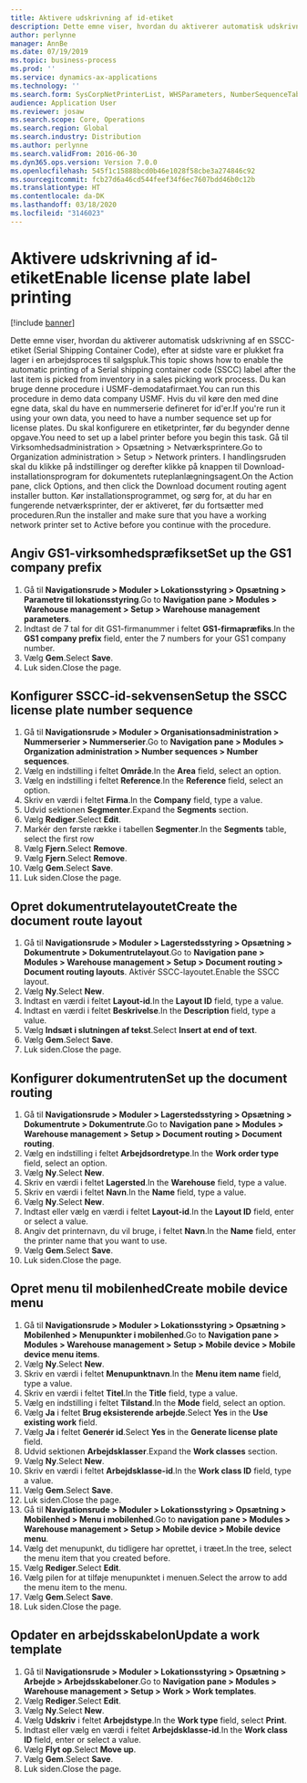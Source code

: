 ```yaml
---
title: Aktivere udskrivning af id-etiket
description: Dette emne viser, hvordan du aktiverer automatisk udskrivning af en SSCC-etiket (Serial Shipping Container Code), efter at sidste vare er plukket fra lager i en arbejdsproces til salgspluk.
author: perlynne
manager: AnnBe
ms.date: 07/19/2019
ms.topic: business-process
ms.prod: ''
ms.service: dynamics-ax-applications
ms.technology: ''
ms.search.form: SysCorpNetPrinterList, WHSParameters, NumberSequenceTableListPage, NumberSequenceDetails, WHSDocumentRoutingLayout, WHSDocumentRouting, WHSRFMenuItem, WHSRFMenu, WHSWorkTemplateTable
audience: Application User
ms.reviewer: josaw
ms.search.scope: Core, Operations
ms.search.region: Global
ms.search.industry: Distribution
ms.author: perlynne
ms.search.validFrom: 2016-06-30
ms.dyn365.ops.version: Version 7.0.0
ms.openlocfilehash: 545f1c15888bcd0b46e1028f58cbe3a274846c92
ms.sourcegitcommit: fcb27d6a46cd544feef34f6ec7607bdd46b0c12b
ms.translationtype: HT
ms.contentlocale: da-DK
ms.lasthandoff: 03/18/2020
ms.locfileid: "3146023"
---
```

# <a name="enable-license-plate-label-printing"></a><span data-ttu-id="cb166-103">Aktivere udskrivning af id-etiket</span><span class="sxs-lookup"><span data-stu-id="cb166-103">Enable license plate label printing</span></span>

[!include [banner](../../includes/banner.md)]

<span data-ttu-id="cb166-104">Dette emne viser, hvordan du aktiverer automatisk udskrivning af en SSCC-etiket (Serial Shipping Container Code), efter at sidste vare er plukket fra lager i en arbejdsproces til salgspluk.</span><span class="sxs-lookup"><span data-stu-id="cb166-104">This topic shows how to enable the automatic printing of a Serial shipping container code (SSCC) label after the last item is picked from inventory in a sales picking work process.</span></span> <span data-ttu-id="cb166-105">Du kan bruge denne procedure i USMF-demodatafirmaet.</span><span class="sxs-lookup"><span data-stu-id="cb166-105">You can run this procedure in demo data company USMF.</span></span> <span data-ttu-id="cb166-106">Hvis du vil køre den med dine egne data, skal du have en nummerserie defineret for id'er.</span><span class="sxs-lookup"><span data-stu-id="cb166-106">If you're run it using your own data, you need to have a number sequence set up for license plates.</span></span> <span data-ttu-id="cb166-107">Du skal konfigurere en etiketprinter, før du begynder denne opgave.</span><span class="sxs-lookup"><span data-stu-id="cb166-107">You need to set up a label printer before you begin this task.</span></span> <span data-ttu-id="cb166-108">Gå til Virksomhedsadministration > Opsætning > Netværksprintere.</span><span class="sxs-lookup"><span data-stu-id="cb166-108">Go to Organization administration > Setup > Network printers.</span></span> <span data-ttu-id="cb166-109">I handlingsruden skal du klikke på indstillinger og derefter klikke på knappen til Download-installationsprogram for dokumentets ruteplanlægningsagent.</span><span class="sxs-lookup"><span data-stu-id="cb166-109">On the Action pane, click Options, and then click the Download document routing agent installer button.</span></span> <span data-ttu-id="cb166-110">Kør installationsprogrammet, og sørg for, at du har en fungerende netværksprinter, der er aktiveret, før du fortsætter med proceduren.</span><span class="sxs-lookup"><span data-stu-id="cb166-110">Run the installer and make sure that you have a working network printer set to Active before you continue with the procedure.</span></span>


## <a name="set-up-the-gs1-company-prefix"></a><span data-ttu-id="cb166-111">Angiv GS1-virksomhedspræfikset</span><span class="sxs-lookup"><span data-stu-id="cb166-111">Set up the GS1 company prefix</span></span>
1. <span data-ttu-id="cb166-112">Gå til **Navigationsrude > Moduler > Lokationsstyring > Opsætning > Parametre til lokationsstyring**.</span><span class="sxs-lookup"><span data-stu-id="cb166-112">Go to **Navigation pane > Modules > Warehouse management > Setup > Warehouse management parameters**.</span></span>
2. <span data-ttu-id="cb166-113">Indtast de 7 tal for dit GS1-firmanummer i feltet **GS1-firmapræfiks**.</span><span class="sxs-lookup"><span data-stu-id="cb166-113">In the **GS1 company prefix** field, enter the 7 numbers for your GS1 company number.</span></span>
3. <span data-ttu-id="cb166-114">Vælg **Gem**.</span><span class="sxs-lookup"><span data-stu-id="cb166-114">Select **Save**.</span></span>
4. <span data-ttu-id="cb166-115">Luk siden.</span><span class="sxs-lookup"><span data-stu-id="cb166-115">Close the page.</span></span>

## <a name="setup-the-sscc-license-plate-number-sequence"></a><span data-ttu-id="cb166-116">Konfigurer SSCC-id-sekvensen</span><span class="sxs-lookup"><span data-stu-id="cb166-116">Setup the SSCC license plate number sequence</span></span>
1. <span data-ttu-id="cb166-117">Gå til **Navigationsrude > Moduler > Organisationsadministration > Nummerserier > Nummerserier**.</span><span class="sxs-lookup"><span data-stu-id="cb166-117">Go to **Navigation pane > Modules > Organization administration > Number sequences > Number sequences**.</span></span>
2. <span data-ttu-id="cb166-118">Vælg en indstilling i feltet **Område**.</span><span class="sxs-lookup"><span data-stu-id="cb166-118">In the **Area** field, select an option.</span></span>
3. <span data-ttu-id="cb166-119">Vælg en indstilling i feltet **Reference**.</span><span class="sxs-lookup"><span data-stu-id="cb166-119">In the **Reference** field, select an option.</span></span>
4. <span data-ttu-id="cb166-120">Skriv en værdi i feltet **Firma**.</span><span class="sxs-lookup"><span data-stu-id="cb166-120">In the **Company** field, type a value.</span></span>
5. <span data-ttu-id="cb166-121">Udvid sektionen **Segmenter**.</span><span class="sxs-lookup"><span data-stu-id="cb166-121">Expand the **Segments** section.</span></span>
6. <span data-ttu-id="cb166-122">Vælg **Rediger**.</span><span class="sxs-lookup"><span data-stu-id="cb166-122">Select **Edit**.</span></span>
7. <span data-ttu-id="cb166-123">Markér den første række i tabellen **Segmenter**.</span><span class="sxs-lookup"><span data-stu-id="cb166-123">In the **Segments** table, select the first row</span></span>
8. <span data-ttu-id="cb166-124">Vælg **Fjern**.</span><span class="sxs-lookup"><span data-stu-id="cb166-124">Select **Remove**.</span></span>
9. <span data-ttu-id="cb166-125">Vælg **Fjern**.</span><span class="sxs-lookup"><span data-stu-id="cb166-125">Select **Remove**.</span></span>
10. <span data-ttu-id="cb166-126">Vælg **Gem**.</span><span class="sxs-lookup"><span data-stu-id="cb166-126">Select **Save**.</span></span>
11. <span data-ttu-id="cb166-127">Luk siden.</span><span class="sxs-lookup"><span data-stu-id="cb166-127">Close the page.</span></span>

## <a name="create-the-document-route-layout"></a><span data-ttu-id="cb166-128">Opret dokumentrutelayoutet</span><span class="sxs-lookup"><span data-stu-id="cb166-128">Create the document route layout</span></span>
1. <span data-ttu-id="cb166-129">Gå til **Navigationsrude > Moduler > Lagerstedsstyring > Opsætning > Dokumentrute > Dokumentrutelayout**.</span><span class="sxs-lookup"><span data-stu-id="cb166-129">Go to **Navigation pane > Modules > Warehouse management > Setup > Document routing > Document routing layouts**.</span></span> <span data-ttu-id="cb166-130">Aktivér SSCC-layoutet.</span><span class="sxs-lookup"><span data-stu-id="cb166-130">Enable the SSCC layout.</span></span>  
2. <span data-ttu-id="cb166-131">Vælg **Ny**.</span><span class="sxs-lookup"><span data-stu-id="cb166-131">Select **New**.</span></span>
3. <span data-ttu-id="cb166-132">Indtast en værdi i feltet **Layout-id**.</span><span class="sxs-lookup"><span data-stu-id="cb166-132">In the **Layout ID** field, type a value.</span></span>
4. <span data-ttu-id="cb166-133">Indtast en værdi i feltet **Beskrivelse**.</span><span class="sxs-lookup"><span data-stu-id="cb166-133">In the **Description** field, type a value.</span></span>
5. <span data-ttu-id="cb166-134">Vælg **Indsæt i slutningen af tekst**.</span><span class="sxs-lookup"><span data-stu-id="cb166-134">Select **Insert at end of text**.</span></span>
6. <span data-ttu-id="cb166-135">Vælg **Gem**.</span><span class="sxs-lookup"><span data-stu-id="cb166-135">Select **Save**.</span></span>
7. <span data-ttu-id="cb166-136">Luk siden.</span><span class="sxs-lookup"><span data-stu-id="cb166-136">Close the page.</span></span>

## <a name="set-up-the-document-routing"></a><span data-ttu-id="cb166-137">Konfigurer dokumentruten</span><span class="sxs-lookup"><span data-stu-id="cb166-137">Set up the document routing</span></span>
1. <span data-ttu-id="cb166-138">Gå til **Navigationsrude > Moduler > Lagerstedsstyring > Opsætning > Dokumentrute > Dokumentrute**.</span><span class="sxs-lookup"><span data-stu-id="cb166-138">Go to **Navigation pane > Modules > Warehouse management > Setup > Document routing > Document routing**.</span></span>
2. <span data-ttu-id="cb166-139">Vælg en indstilling i feltet **Arbejdsordretype**.</span><span class="sxs-lookup"><span data-stu-id="cb166-139">In the **Work order type** field, select an option.</span></span>
3. <span data-ttu-id="cb166-140">Vælg **Ny**.</span><span class="sxs-lookup"><span data-stu-id="cb166-140">Select **New**.</span></span>
4. <span data-ttu-id="cb166-141">Skriv en værdi i feltet **Lagersted**.</span><span class="sxs-lookup"><span data-stu-id="cb166-141">In the **Warehouse** field, type a value.</span></span>
5. <span data-ttu-id="cb166-142">Skriv en værdi i feltet **Navn**.</span><span class="sxs-lookup"><span data-stu-id="cb166-142">In the **Name** field, type a value.</span></span>
6. <span data-ttu-id="cb166-143">Vælg **Ny**.</span><span class="sxs-lookup"><span data-stu-id="cb166-143">Select **New**.</span></span>
7. <span data-ttu-id="cb166-144">Indtast eller vælg en værdi i feltet **Layout-id**.</span><span class="sxs-lookup"><span data-stu-id="cb166-144">In the **Layout ID** field, enter or select a value.</span></span>
8. <span data-ttu-id="cb166-145">Angiv det printernavn, du vil bruge, i feltet **Navn**.</span><span class="sxs-lookup"><span data-stu-id="cb166-145">In the **Name** field, enter the printer name that you want to use.</span></span>
9. <span data-ttu-id="cb166-146">Vælg **Gem**.</span><span class="sxs-lookup"><span data-stu-id="cb166-146">Select **Save**.</span></span>
10. <span data-ttu-id="cb166-147">Luk siden.</span><span class="sxs-lookup"><span data-stu-id="cb166-147">Close the page.</span></span>

## <a name="create-mobile-device-menu"></a><span data-ttu-id="cb166-148">Opret menu til mobilenhed</span><span class="sxs-lookup"><span data-stu-id="cb166-148">Create mobile device menu</span></span>
1. <span data-ttu-id="cb166-149">Gå til **Navigationsrude > Moduler > Lokationsstyring > Opsætning > Mobilenhed > Menupunkter i mobilenhed**.</span><span class="sxs-lookup"><span data-stu-id="cb166-149">Go to **Navigation pane > Modules > Warehouse management > Setup > Mobile device > Mobile device menu items**.</span></span>
2. <span data-ttu-id="cb166-150">Vælg **Ny**.</span><span class="sxs-lookup"><span data-stu-id="cb166-150">Select **New**.</span></span>
3. <span data-ttu-id="cb166-151">Skriv en værdi i feltet **Menupunktnavn**.</span><span class="sxs-lookup"><span data-stu-id="cb166-151">In the **Menu item name** field, type a value.</span></span>
4. <span data-ttu-id="cb166-152">Skriv en værdi i feltet **Titel**.</span><span class="sxs-lookup"><span data-stu-id="cb166-152">In the **Title** field, type a value.</span></span>
5. <span data-ttu-id="cb166-153">Vælg en indstilling i feltet **Tilstand**.</span><span class="sxs-lookup"><span data-stu-id="cb166-153">In the **Mode** field, select an option.</span></span>
6. <span data-ttu-id="cb166-154">Vælg **Ja** i feltet **Brug eksisterende arbejde**.</span><span class="sxs-lookup"><span data-stu-id="cb166-154">Select **Yes** in the **Use existing work** field.</span></span>
7. <span data-ttu-id="cb166-155">Vælg **Ja** i feltet **Generér id**.</span><span class="sxs-lookup"><span data-stu-id="cb166-155">Select **Yes** in the **Generate license plate** field.</span></span>
8. <span data-ttu-id="cb166-156">Udvid sektionen **Arbejdsklasser**.</span><span class="sxs-lookup"><span data-stu-id="cb166-156">Expand the **Work classes** section.</span></span>
9. <span data-ttu-id="cb166-157">Vælg **Ny**.</span><span class="sxs-lookup"><span data-stu-id="cb166-157">Select **New**.</span></span>
10. <span data-ttu-id="cb166-158">Skriv en værdi i feltet **Arbejdsklasse-id**.</span><span class="sxs-lookup"><span data-stu-id="cb166-158">In the **Work class ID** field, type a value.</span></span>
11. <span data-ttu-id="cb166-159">Vælg **Gem**.</span><span class="sxs-lookup"><span data-stu-id="cb166-159">Select **Save**.</span></span>
12. <span data-ttu-id="cb166-160">Luk siden.</span><span class="sxs-lookup"><span data-stu-id="cb166-160">Close the page.</span></span>
13. <span data-ttu-id="cb166-161">Gå til **Navigationsrude > Moduler > Lokationsstyring > Opsætning > Mobilenhed > Menu i mobilenhed**.</span><span class="sxs-lookup"><span data-stu-id="cb166-161">Go to **navigation pane > Modules > Warehouse management > Setup > Mobile device > Mobile device menu**.</span></span>
14. <span data-ttu-id="cb166-162">Vælg det menupunkt, du tidligere har oprettet, i træet.</span><span class="sxs-lookup"><span data-stu-id="cb166-162">In the tree, select the menu item that you created before.</span></span>
15. <span data-ttu-id="cb166-163">Vælg **Rediger**.</span><span class="sxs-lookup"><span data-stu-id="cb166-163">Select **Edit**.</span></span>
16. <span data-ttu-id="cb166-164">Vælg pilen for at tilføje menupunktet i menuen.</span><span class="sxs-lookup"><span data-stu-id="cb166-164">Select the arrow to add the menu item to the menu.</span></span>
17. <span data-ttu-id="cb166-165">Vælg **Gem**.</span><span class="sxs-lookup"><span data-stu-id="cb166-165">Select **Save**.</span></span>
18. <span data-ttu-id="cb166-166">Luk siden.</span><span class="sxs-lookup"><span data-stu-id="cb166-166">Close the page.</span></span>

## <a name="update-a-work-template"></a><span data-ttu-id="cb166-167">Opdater en arbejdsskabelon</span><span class="sxs-lookup"><span data-stu-id="cb166-167">Update a work template</span></span>
1. <span data-ttu-id="cb166-168">Gå til **Navigationsrude > Moduler > Lokationsstyring > Opsætning > Arbejde > Arbejdsskabeloner**.</span><span class="sxs-lookup"><span data-stu-id="cb166-168">Go to **Navigation pane > Modules > Warehouse management > Setup > Work > Work templates**.</span></span>
2. <span data-ttu-id="cb166-169">Vælg **Rediger**.</span><span class="sxs-lookup"><span data-stu-id="cb166-169">Select **Edit**.</span></span>
3. <span data-ttu-id="cb166-170">Vælg **Ny**.</span><span class="sxs-lookup"><span data-stu-id="cb166-170">Select **New**.</span></span>
4. <span data-ttu-id="cb166-171">Vælg **Udskriv** i feltet **Arbejdstype**.</span><span class="sxs-lookup"><span data-stu-id="cb166-171">In the **Work type** field, select **Print**.</span></span>
5. <span data-ttu-id="cb166-172">Indtast eller vælg en værdi i feltet **Arbejdsklasse-id**.</span><span class="sxs-lookup"><span data-stu-id="cb166-172">In the **Work class ID** field, enter or select a value.</span></span>
6. <span data-ttu-id="cb166-173">Vælg **Flyt op**.</span><span class="sxs-lookup"><span data-stu-id="cb166-173">Select **Move up**.</span></span>
7. <span data-ttu-id="cb166-174">Vælg **Gem**.</span><span class="sxs-lookup"><span data-stu-id="cb166-174">Select **Save**.</span></span>
8. <span data-ttu-id="cb166-175">Luk siden.</span><span class="sxs-lookup"><span data-stu-id="cb166-175">Close the page.</span></span>

